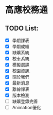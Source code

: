 高應校務通
===========

## TODO List:
- [x] 學期課表
- [x] 學期成績
- [x] 缺曠系統
- [x] 校車系統
- [x] 模擬選課
- [x] 校園資訊
- [x] 關於我們
- [x] 最新消息
- [x] 離線課表
- [x] 版本檢測
- [ ] 缺曠登錄完善
- [ ] Animation優化
